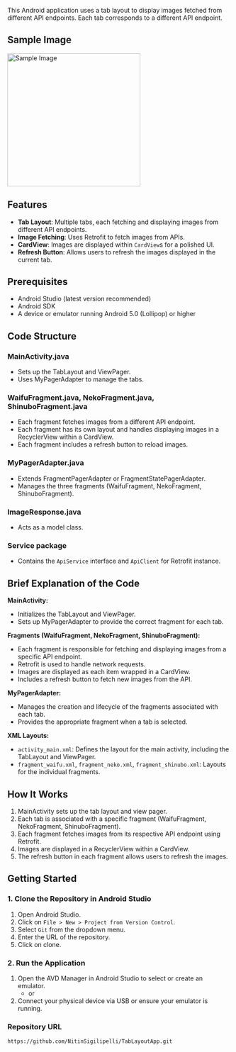 This Android application uses a tab layout to display images fetched from different API endpoints. Each tab corresponds to a different API endpoint.
## Sample Image
<img src="https://github.com/NitinSigilipelli/TabLayoutApp/assets/140246876/8dfb06be-b255-48b2-b80d-e528f7b3902f" alt="Sample Image" width="300"/>

## Features

- **Tab Layout**: Multiple tabs, each fetching and displaying images from different API endpoints.
- **Image Fetching**: Uses Retrofit to fetch images from APIs.
- **CardView**: Images are displayed within `CardView`s for a polished UI.
- **Refresh Button**: Allows users to refresh the images displayed in the current tab.

## Prerequisites

- Android Studio (latest version recommended)
- Android SDK
- A device or emulator running Android 5.0 (Lollipop) or higher

## Code Structure

### MainActivity.java
- Sets up the TabLayout and ViewPager.
- Uses MyPagerAdapter to manage the tabs.

### WaifuFragment.java, NekoFragment.java, ShinuboFragment.java
- Each fragment fetches images from a different API endpoint.
- Each fragment has its own layout and handles displaying images in a RecyclerView within a CardView.
- Each fragment includes a refresh button to reload images.

### MyPagerAdapter.java
- Extends FragmentPagerAdapter or FragmentStatePagerAdapter.
- Manages the three fragments (WaifuFragment, NekoFragment, ShinuboFragment).

### ImageResponse.java
- Acts as a model class.

### Service package
- Contains the `ApiService` interface and `ApiClient` for Retrofit instance.

## Brief Explanation of the Code

**MainActivity:**
- Initializes the TabLayout and ViewPager.
- Sets up MyPagerAdapter to provide the correct fragment for each tab.

**Fragments (WaifuFragment, NekoFragment, ShinuboFragment):**
- Each fragment is responsible for fetching and displaying images from a specific API endpoint.
- Retrofit is used to handle network requests.
- Images are displayed as each item wrapped in a CardView.
- Includes a refresh button to fetch new images from the API.

**MyPagerAdapter:**
- Manages the creation and lifecycle of the fragments associated with each tab.
- Provides the appropriate fragment when a tab is selected.

**XML Layouts:**
- `activity_main.xml`: Defines the layout for the main activity, including the TabLayout and ViewPager.
- `fragment_waifu.xml`, `fragment_neko.xml`, `fragment_shinubo.xml`: Layouts for the individual fragments.

## How It Works

1. MainActivity sets up the tab layout and view pager.
2. Each tab is associated with a specific fragment (WaifuFragment, NekoFragment, ShinuboFragment).
3. Each fragment fetches images from its respective API endpoint using Retrofit.
4. Images are displayed in a RecyclerView within a CardView.
5. The refresh button in each fragment allows users to refresh the images.

## Getting Started

### 1. Clone the Repository in Android Studio

1. Open Android Studio.
2. Click on `File > New > Project from Version Control`.
3. Select `Git` from the dropdown menu.
4. Enter the URL of the repository.
5. Click on clone.

### 2. Run the Application

1. Open the AVD Manager in Android Studio to select or create an emulator.
   - or
2. Connect your physical device via USB or ensure your emulator is running.

### Repository URL

```sh
https://github.com/NitinSigilipelli/TabLayoutApp.git
